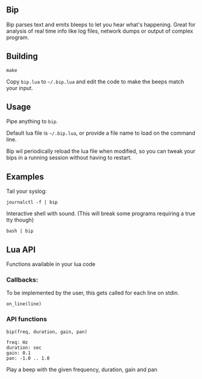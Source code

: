 
## Bip

Bip parses text and emits bleeps to let you hear what's happening. Great for analysis of
real time info like log files, network dumps or output of complex program.


## Building

```
make
```

Copy `bip.lua` to `~/.bip.lua` and edit the code to make the beeps match your input.


## Usage

Pipe anything to `bip`.

Default lua file is `~/.bip.lua`, or provide a file name to load on the command line.

Bip wil periodically reload the lua file when modified, so you can tweak your bips in
a running session without having to restart.


## Examples

Tail your syslog:

```
journalctl -f | bip
```

Interactive shell with sound. (This will break some programs requiring a true
tty though)

```
bash | bip
```


## Lua API

Functions available in your lua code

### Callbacks:

To be implemented by the user, this gets called for each line on stdin.

```on_line(line)```


### API functions


```
bip(freq, duration, gain, pan)

freq: Hz
duration: sec
gain: 0.1
pan: -1.0 .. 1.0
```

Play a beep with the given frequency, duration, gain and pan


